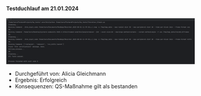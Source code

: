 #### Testduchlauf am 21.01.2024 
![](Komp_it_5.png)
- Durchgeführt von: Alicia Gleichmann
- Ergebnis: Erfolgreich
- Konsequenzen:  QS-Maßnahme gilt als bestanden